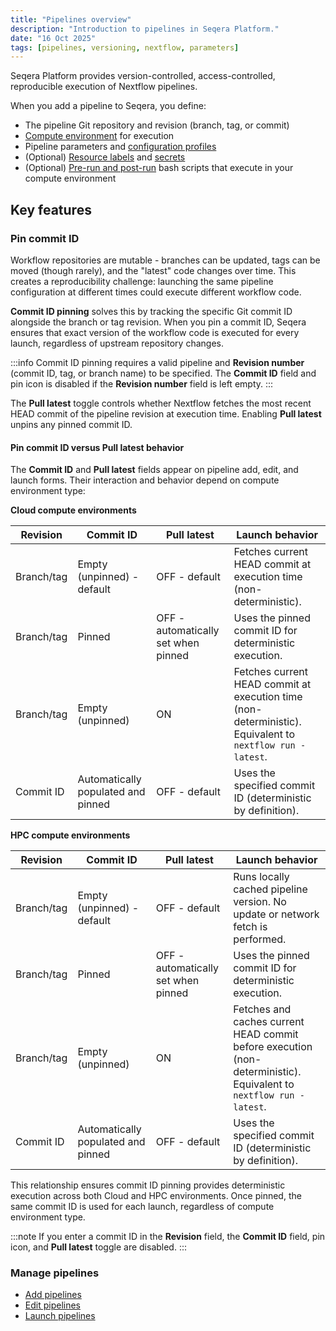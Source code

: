 ```yaml
---
title: "Pipelines overview"
description: "Introduction to pipelines in Seqera Platform."
date: "16 Oct 2025"
tags: [pipelines, versioning, nextflow, parameters]
---
```


Seqera Platform provides version-controlled, access-controlled, reproducible execution of Nextflow pipelines.

When you add a pipeline to Seqera, you define:

- The pipeline Git repository and revision (branch, tag, or commit)
- [Compute environment](../compute-envs/overview.md) for execution
- Pipeline parameters and [configuration profiles](https://www.nextflow.io/docs/latest/config.html#config-profiles)
- (Optional) [Resource labels](../resource-labels/overview.md) and [secrets](../secrets/overview.md)
- (Optional) [Pre-run and post-run](../launch/advanced.md#pre-and-post-run-scripts) bash scripts that execute in your compute environment

## Key features

### Pin commit ID

Workflow repositories are mutable - branches can be updated, tags can be moved (though rarely), and the "latest" code changes over time. This creates a reproducibility challenge: launching the same pipeline configuration at different times could execute different workflow code.

**Commit ID pinning** solves this by tracking the specific Git commit ID alongside the branch or tag revision. When you pin a commit ID, Seqera ensures that exact version of the workflow code is executed for every launch, regardless of upstream repository changes.

:::info
Commit ID pinning requires a valid pipeline and **Revision number** (commit ID, tag, or branch name) to be specified. The **Commit ID** field and pin icon is disabled if the **Revision number** field is left empty. 
:::

The **Pull latest** toggle controls whether Nextflow fetches the most recent HEAD commit of the pipeline revision at execution time. Enabling **Pull latest** unpins any pinned commit ID.

#### Pin commit ID versus Pull latest behavior

The **Commit ID** and **Pull latest** fields appear on pipeline add, edit, and launch forms. Their interaction and behavior depend on compute environment type:

**Cloud compute environments**

| Revision | Commit ID | Pull latest | Launch behavior |
|----------|-----------|-------------|-------------------|
| Branch/tag | Empty (unpinned) - default | OFF - default | Fetches current HEAD commit at execution time (non-deterministic). |
| Branch/tag | Pinned | OFF - automatically set when pinned | Uses the pinned commit ID for deterministic execution. |
| Branch/tag | Empty (unpinned) | ON | Fetches current HEAD commit at execution time (non-deterministic). Equivalent to `nextflow run -latest`. |
| Commit ID | Automatically populated and pinned | OFF - default | Uses the specified commit ID (deterministic by definition). |

**HPC compute environments**

| Revision | Commit ID | Pull latest | Launch behavior |
|----------|-----------|-------------|-------------------|
| Branch/tag | Empty (unpinned) - default | OFF - default | Runs locally cached pipeline version. No update or network fetch is performed. |
| Branch/tag | Pinned | OFF - automatically set when pinned | Uses the pinned commit ID for deterministic execution. |
| Branch/tag | Empty (unpinned) | ON | Fetches and caches current HEAD commit before execution (non-deterministic). Equivalent to `nextflow run -latest`. |
| Commit ID | Automatically populated and pinned | OFF - default | Uses the specified commit ID (deterministic by definition). |

This relationship ensures commit ID pinning provides deterministic execution across both Cloud and HPC environments. Once pinned, the same commit ID is used for each launch, regardless of compute environment type.

:::note
If you enter a commit ID in the **Revision** field, the **Commit ID** field, pin icon, and **Pull latest** toggle are disabled.
:::

### Manage pipelines

- [Add pipelines](../getting-started/quickstart-demo/add-pipelines.md)
- [Edit pipelines](../launch/launchpad.md#edit-pipeline)
- [Launch pipelines](../launch/launchpad.md)